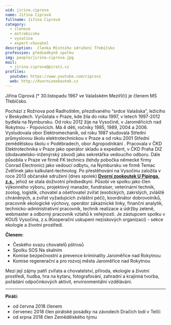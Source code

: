 ```yaml
---
uid: jirina.ciprova            
name: Jiřina Ciprová        
fullname: Jiřina Ciprová      
category:                 
  - clenove
  - mstrebicsko
  - vysočina
  - expert-chovatel  
description:  členka Místního sdružení Třebíčsko 
profession: předsedkyně spolku 
img: people/jirina-ciprova.jpg  
mail:
  - jirina.ciprova@pirati.cz
profiles:
  youtube: https://www.youtube.com/ciprovi  
  web: http://dvornizookoutek.cz 
---
```


Jiřina Ciprová (* 30.listopadu 1967 ve Valašském Meziříčí) je členem MS Třebíčsko.

Pochází z Rožnova pod Radhoštěm, přezdívaného “srdce Valašska”, ležícího v Beskydech. Vyrůstala v Praze, kde žila do roku 1997, v letech 1997-2012 bydlela na Nymbursku. Od roku 2012 žije na Vysočině, v Jaroměřicích nad Rokytnou - Popovicích. Má 4 děti, ročníky 1985, 1989, 2004 a 2006. Vystudovala obor Elektromechanik, od roku 1987 studovala Střední průmyslovou školu elektrotechnickou v Praze a od roku 2001 Střední zemědělskou školu v Poděbradech, obor Agropodnikání . Pracovala v ČKD Elektrotechnika v Praze jako operátor skladu a expedient, v ČKD Praha DIZ (dodavatelsko-inženýrský závod) jako sekretářka vedoucího odboru. Dále působila v Praze ve firmě FK technics (tehdy pobočka německé firmy Conrad Electronic) jako vedoucí odbytu, na Nymbursku ve firmě Temac Zvěřínek jako kalkulant-technolog. Po přestěhování na Vysočinu založila v roce 2013 občanské sdružení (dnes spolek) **[Dvorní zookoutek U Pipinga, z.s.](http://dvornizookoutek.cz)**, jehož se stala doživotní předsedkyní. Působí ve spolku jako člen výkonného výboru, projektový manažer, fundraiser, veterinární technik, zoolog, logistik, chovatel a ošetřovatel zvířat (exotických, zakrslých, zvláště chráněných, a zvířat vyžadujících zvláštní péči), koordinátor dobrovolníků, pracovník ekologické výchovy, operátor zákaznické linky, finanční analytik, technicko-administrativní pracovník, technik realizace a údržby zeleně, webmaster a odborný pracovník vztahů k veřejnosti. Je zástupcem spolku v KOUS Vysočina, z.s.(Kooperační uskupení neziskových organizací) - sekce ekologie a životní prostředí.

**Členem:**
* Českého svazu chovatelů pštrosů 
* Spolku SOS Na skalním
* Komise bezpečnostní a prevence kriminality Jaroměřice nad Rokytnou
* Komise regenerační a pro rozvoj města Jaroměřice nad Rokytnou

Mezi její zájmy patří zvířata a chovatelství, příroda, ekologie a životní prostředí, hudba, hra na kytaru, fotografování, zahradní a krajinná tvorba, pořádání odpočinkových aktivit, environmentální vzdělávání.

---

**Piráti:**
* od června 2018 členem
* červenec 2018 člen pirátské posádky na závodech Dračích lodí v Telči
* od srpna 2018 člen Zemědělského týmu
